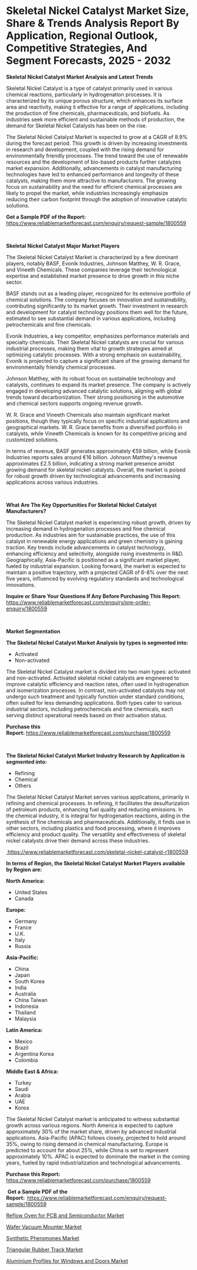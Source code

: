 <p><h1>Skeletal Nickel Catalyst Market Size, Share & Trends Analysis Report By Application, Regional Outlook, Competitive Strategies, And Segment Forecasts, 2025 - 2032</h1></p><p><strong>Skeletal Nickel Catalyst Market Analysis and Latest Trends</strong></p>
<p><p>Skeletal Nickel Catalyst is a type of catalyst primarily used in various chemical reactions, particularly in hydrogenation processes. It is characterized by its unique porous structure, which enhances its surface area and reactivity, making it effective for a range of applications, including the production of fine chemicals, pharmaceuticals, and biofuels. As industries seek more efficient and sustainable methods of production, the demand for Skeletal Nickel Catalysts has been on the rise.</p><p>The Skeletal Nickel Catalyst Market is expected to grow at a CAGR of 8.9% during the forecast period. This growth is driven by increasing investments in research and development, coupled with the rising demand for environmentally friendly processes. The trend toward the use of renewable resources and the development of bio-based products further catalyzes market expansion. Additionally, advancements in catalyst manufacturing technologies have led to enhanced performance and longevity of these catalysts, making them more attractive to manufacturers. The growing focus on sustainability and the need for efficient chemical processes are likely to propel the market, while industries increasingly emphasize reducing their carbon footprint through the adoption of innovative catalytic solutions.</p></p>
<p><strong>Get a Sample PDF of the Report:&nbsp;</strong> <a href="https://www.reliablemarketforecast.com/enquiry/request-sample/1800559?utm_campaign=2288&utm_medium=2&utm_source=Github&utm_content=ia&utm_term=01042025&utm_id=skeletal-nickel-catalyst">https://www.reliablemarketforecast.com/enquiry/request-sample/1800559</a></p>
<p>&nbsp;</p>
<p><strong>Skeletal Nickel Catalyst Major Market Players</strong></p>
<p><p>The Skeletal Nickel Catalyst Market is characterized by a few dominant players, notably BASF, Evonik Industries, Johnson Matthey, W. R. Grace, and Vineeth Chemicals. These companies leverage their technological expertise and established market presence to drive growth in this niche sector.</p><p>BASF stands out as a leading player, recognized for its extensive portfolio of chemical solutions. The company focuses on innovation and sustainability, contributing significantly to its market growth. Their investment in research and development for catalyst technology positions them well for the future, estimated to see substantial demand in various applications, including petrochemicals and fine chemicals.</p><p>Evonik Industries, a key competitor, emphasizes performance materials and specialty chemicals. Their Skeletal Nickel catalysts are crucial for various industrial processes, making them vital to growth strategies aimed at optimizing catalytic processes. With a strong emphasis on sustainability, Evonik is projected to capture a significant share of the growing demand for environmentally friendly chemical processes.</p><p>Johnson Matthey, with its robust focus on sustainable technology and catalysts, continues to expand its market presence. The company is actively engaged in developing advanced catalytic solutions, aligning with global trends toward decarbonization. Their strong positioning in the automotive and chemical sectors supports ongoing revenue growth.</p><p>W. R. Grace and Vineeth Chemicals also maintain significant market positions, though they typically focus on specific industrial applications and geographical markets. W. R. Grace benefits from a diversified portfolio in catalysts, while Vineeth Chemicals is known for its competitive pricing and customized solutions.</p><p>In terms of revenue, BASF generates approximately €59 billion, while Evonik Industries reports sales around €16 billion. Johnson Matthey's revenue approximates £2.5 billion, indicating a strong market presence amidst growing demand for skeletal nickel catalysts. Overall, the market is poised for robust growth driven by technological advancements and increasing applications across various industries.</p></p>
<p>&nbsp;</p>
<p><strong>What Are The Key Opportunities For Skeletal Nickel Catalyst Manufacturers?</strong></p>
<p><p>The Skeletal Nickel Catalyst market is experiencing robust growth, driven by increasing demand in hydrogenation processes and fine chemical production. As industries aim for sustainable practices, the use of this catalyst in renewable energy applications and green chemistry is gaining traction. Key trends include advancements in catalyst technology, enhancing efficiency and selectivity, alongside rising investments in R&D. Geographically, Asia-Pacific is positioned as a significant market player, fueled by industrial expansion. Looking forward, the market is expected to maintain a positive trajectory, with a projected CAGR of 6-8% over the next five years, influenced by evolving regulatory standards and technological innovations.</p></p>
<p><strong>Inquire or Share Your Questions If Any Before Purchasing This Report:</strong> <a href="https://www.reliablemarketforecast.com/enquiry/pre-order-enquiry/1800559?utm_campaign=2288&utm_medium=2&utm_source=Github&utm_content=ia&utm_term=01042025&utm_id=skeletal-nickel-catalyst">https://www.reliablemarketforecast.com/enquiry/pre-order-enquiry/1800559</a></p>
<p>&nbsp;</p>
<p><strong>Market Segmentation</strong></p>
<p><strong>The Skeletal Nickel Catalyst Market Analysis by types is segmented into:</strong></p>
<p><ul><li>Activated</li><li>Non-activated</li></ul></p>
<p><p>The Skeletal Nickel Catalyst market is divided into two main types: activated and non-activated. Activated skeletal nickel catalysts are engineered to improve catalytic efficiency and reaction rates, often used in hydrogenation and isomerization processes. In contrast, non-activated catalysts may not undergo such treatment and typically function under standard conditions, often suited for less demanding applications. Both types cater to various industrial sectors, including petrochemicals and fine chemicals, each serving distinct operational needs based on their activation status.</p></p>
<p><strong>Purchase this Report:&nbsp;</strong><a href="https://www.reliablemarketforecast.com/purchase/1800559?utm_campaign=2288&utm_medium=2&utm_source=Github&utm_content=ia&utm_term=01042025&utm_id=skeletal-nickel-catalyst">https://www.reliablemarketforecast.com/purchase/1800559</a></p>
<p>&nbsp;</p>
<p><strong>The Skeletal Nickel Catalyst Market Industry Research by Application is segmented into:</strong></p>
<p><ul><li>Refining</li><li>Chemical</li><li>Others</li></ul></p>
<p><p>The Skeletal Nickel Catalyst Market serves various applications, primarily in refining and chemical processes. In refining, it facilitates the desulfurization of petroleum products, enhancing fuel quality and reducing emissions. In the chemical industry, it is integral for hydrogenation reactions, aiding in the synthesis of fine chemicals and pharmaceuticals. Additionally, it finds use in other sectors, including plastics and food processing, where it improves efficiency and product quality. The versatility and effectiveness of skeletal nickel catalysts drive their demand across these industries.</p></p>
<p><a href="https://www.reliablemarketforecast.com/skeletal-nickel-catalyst-r1800559?utm_campaign=2288&utm_medium=2&utm_source=Github&utm_content=ia&utm_term=01042025&utm_id=skeletal-nickel-catalyst">&nbsp;https://www.reliablemarketforecast.com/skeletal-nickel-catalyst-r1800559</a></p>
<p><strong>In terms of Region, the Skeletal Nickel Catalyst Market Players available by Region are:</strong></p>
<p>
    <p> <strong> North America: </strong>
        <ul>
            <li>United States</li>
            <li>Canada</li>
        </ul>
        </p> 
    <p> <strong> Europe: </strong>
        <ul>
            <li>Germany</li>
            <li>France</li>
            <li>U.K.</li>
            <li>Italy</li>
            <li>Russia</li>
        </ul>
        </p> 
    <p> <strong> Asia-Pacific: </strong>
        <ul>
            <li>China</li>
            <li>Japan</li>
            <li>South Korea</li>
            <li>India</li>
            <li>Australia</li>
            <li>China Taiwan</li>
            <li>Indonesia</li>
            <li>Thailand</li>
            <li>Malaysia</li>
        </ul>
        </p> 
    <p> <strong> Latin America: </strong>
        <ul>
            <li>Mexico</li>
            <li>Brazil</li>
            <li>Argentina Korea</li>
            <li>Colombia</li>
        </ul>
        </p> 
    <p> <strong> Middle East & Africa: </strong>
        <ul>
            <li>Turkey</li>
            <li>Saudi</li>
            <li>Arabia</li>
            <li>UAE</li>
            <li>Korea</li>
        </ul>
    </p>
    </p>
<p><p>The Skeletal Nickel Catalyst market is anticipated to witness substantial growth across various regions. North America is expected to capture approximately 30% of the market share, driven by advanced industrial applications. Asia-Pacific (APAC) follows closely, projected to hold around 35%, owing to rising demand in chemical manufacturing. Europe is predicted to account for about 25%, while China is set to represent approximately 10%. APAC is expected to dominate the market in the coming years, fueled by rapid industrialization and technological advancements.</p></p>
<p><strong>Purchase this Report: </strong><a href="https://www.reliablemarketforecast.com/purchase/1800559?utm_campaign=2288&utm_medium=2&utm_source=Github&utm_content=ia&utm_term=01042025&utm_id=skeletal-nickel-catalyst">https://www.reliablemarketforecast.com/purchase/1800559</a></p>
<p>&nbsp;<strong>Get a Sample PDF of the Report:&nbsp;&nbsp;</strong><a href="https://www.reliablemarketforecast.com/enquiry/request-sample/1800559?utm_campaign=2288&utm_medium=2&utm_source=Github&utm_content=ia&utm_term=01042025&utm_id=skeletal-nickel-catalyst">https://www.reliablemarketforecast.com/enquiry/request-sample/1800559</a></p>
<p><strong></strong></p>
<p><p><a href="https://www.linkedin.com/pulse/reflow-oven-pcb-semiconductor-market-report-2025-2032-challenges-jfqye?utm_campaign=2288&utm_medium=2&utm_source=Github&utm_content=ia&utm_term=01042025&utm_id=skeletal-nickel-catalyst">Reflow Oven for PCB and Semiconductor Market</a></p><p><a href="https://www.linkedin.com/pulse/navigating-wafer-vacuum-mounter-market-growth-108-cagr-key-k9tyc?utm_campaign=2288&utm_medium=2&utm_source=Github&utm_content=ia&utm_term=01042025&utm_id=skeletal-nickel-catalyst">Wafer Vacuum Mounter Market</a></p><p><a href="https://github.com/agemakisel4b/Market-Research-Report-List-1/blob/main/synthetic-pheromones-market.md?utm_campaign=2288&utm_medium=2&utm_source=Github&utm_content=ia&utm_term=01042025&utm_id=skeletal-nickel-catalyst">Synthetic Pheromones Market</a></p><p><a href="https://www.linkedin.com/pulse/market-study-global-triangular-rubber-track-2025-2032-size-jco6e?utm_campaign=2288&utm_medium=2&utm_source=Github&utm_content=ia&utm_term=01042025&utm_id=skeletal-nickel-catalyst">Triangular Rubber Track Market</a></p><p><a href="https://github.com/grimssummouc/Market-Research-Report-List-1/blob/main/aluminium-profiles-for-windows-and-doors-market.md?utm_campaign=2288&utm_medium=2&utm_source=Github&utm_content=ia&utm_term=01042025&utm_id=skeletal-nickel-catalyst">Aluminium Profiles for Windows and Doors Market</a></p></p>